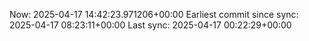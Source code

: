 Now: 2025-04-17 14:42:23.971206+00:00 Earliest commit since sync: 2025-04-17 08:23:11+00:00 Last sync: 2025-04-17 00:22:29+00:00
